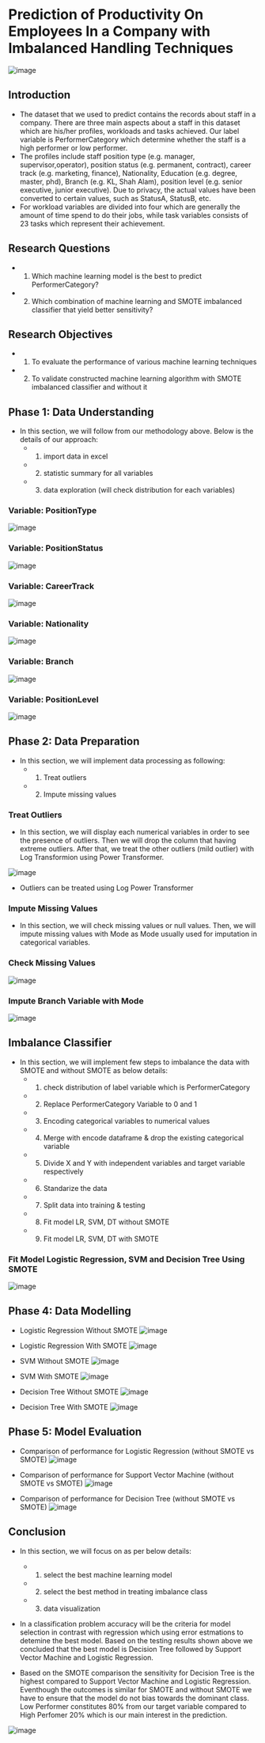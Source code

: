 # Prediction of Productivity On Employees In a Company with Imbalanced Handling Techniques

![image](https://user-images.githubusercontent.com/28688869/139130483-22dc4f28-2ed7-434f-a7c9-8272c1e5cf9f.png)

## Introduction
- The dataset that we used to predict contains the records about staff in a company. There are three main aspects about a staff in this dataset which are his/her profiles, workloads and tasks achieved. Our label variable is PerformerCategory which determine whether the staff is a high performer or low performer. 
- The profiles include staff position type (e.g. manager, supervisor,operator), position status (e.g. permanent, contract), career track (e.g. marketing, finance), Nationality, Education (e.g. degree, master, phd), Branch (e.g. KL, Shah Alam), position level (e.g. senior executive, junior executive). Due to privacy, the actual values have been converted to certain values, such as StatusA, StatusB, etc.
- For workload variables are divided into four which are generally the amount of time spend to do their jobs, while task variables consists of 23 tasks which represent their achievement.

## Research Questions
- 1. Which machine learning model is the best to predict PerformerCategory?
- 2. Which combination of machine learning and SMOTE imbalanced classifier that yield better sensitivity?

## Research Objectives
- 1. To evaluate the performance of various machine learning techniques
- 2. To validate constructed machine learning algorithm with SMOTE imbalanced classifier and without it

## Phase 1: Data Understanding
- In this section, we will follow from our methodology above. Below is the details of our approach:
  - 1. import data in excel 
  - 2. statistic summary for all variables
  - 3. data exploration (will check distribution for each variables)

### Variable: PositionType
![image](https://user-images.githubusercontent.com/28688869/139130519-735218ee-50e0-4a33-a1a6-bbd75101af06.png)

### Variable: PositionStatus
![image](https://user-images.githubusercontent.com/28688869/139130538-2162ffd2-aee2-4646-9795-a4182842877b.png)

### Variable: CareerTrack
![image](https://user-images.githubusercontent.com/28688869/139130796-e1e701c8-dc67-4cc4-843d-191c4f75ec7f.png)

### Variable: Nationality
![image](https://user-images.githubusercontent.com/28688869/139130823-986c6bc2-0513-45f0-9517-89edd4692411.png)

### Variable: Branch
![image](https://user-images.githubusercontent.com/28688869/139130906-cda1e226-8fa9-4891-81de-60c5db5d3eaf.png)

### Variable: PositionLevel
![image](https://user-images.githubusercontent.com/28688869/139130945-a62e2b38-eea4-431c-9982-bd76a68d27e1.png)

## Phase 2: Data Preparation
- In this section, we will implement data processing as following:
  - 1. Treat outliers
  - 2. Impute missing values

### Treat Outliers
- In this section, we will display each numerical variables in order to see the presence of outliers. Then we will drop the column that having extreme outliers. After that, we treat the other outliers (mild outlier) with Log Transformion using Power Transformer.

![image](https://user-images.githubusercontent.com/28688869/139131218-65141c06-13d3-4f56-b4d6-dced58b5015b.png)

- Outliers can be treated using Log Power Transformer

### Impute Missing Values
- In this section, we will check missing values or null values. Then, we will impute missing values with Mode as Mode usually used for imputation in categorical variables.

### Check Missing Values
![image](https://user-images.githubusercontent.com/28688869/139131443-fc2d467d-e4f4-408a-bff9-0c41d2d6349f.png)

### Impute Branch Variable with Mode
![image](https://user-images.githubusercontent.com/28688869/139131549-4fedffd1-738f-4f71-b4e1-4dab74e6d3ac.png)

## Imbalance Classifier
- In this section, we will implement few steps to imbalance the data with SMOTE and without SMOTE as below details:
  - 1. check distribution of label variable which is PerformerCategory
  - 2. Replace PerformerCategory Variable to 0 and 1
  - 3. Encoding categorical variables to numerical values
  - 4. Merge with encode dataframe & drop the existing categorical variable
  - 5. Divide X and Y with independent variables and target variable respectively
  - 6. Standarize the data
  - 7. Split data into training & testing
  - 8. Fit model LR, SVM, DT without SMOTE
  - 9. Fit model LR, SVM, DT with SMOTE

### Fit Model Logistic Regression, SVM and Decision Tree Using SMOTE
![image](https://user-images.githubusercontent.com/28688869/139131779-6305b4b6-4bd0-4b44-8eb3-a128dd1fd22c.png)

## Phase 4: Data Modelling
- Logistic Regression Without SMOTE
![image](https://user-images.githubusercontent.com/28688869/139131897-2aed9199-6f9e-4c42-b81b-95ab509ae852.png)

- Logistic Regression With SMOTE
![image](https://user-images.githubusercontent.com/28688869/139131969-bf1c81ff-d231-4420-83a3-38ed7b447fa7.png)

- SVM Without SMOTE
![image](https://user-images.githubusercontent.com/28688869/139132063-9767b6b5-724f-4ea9-8dd9-36f8173a1c04.png)

- SVM With SMOTE
![image](https://user-images.githubusercontent.com/28688869/139132106-8d4d7abb-cce1-4e61-ab63-fa783fdf878a.png)

- Decision Tree Without SMOTE
![image](https://user-images.githubusercontent.com/28688869/139132161-5f5e1e7c-2476-4c85-b960-3528de31bfb4.png)

- Decision Tree With SMOTE
![image](https://user-images.githubusercontent.com/28688869/139132196-6543145b-8bfe-455f-9a06-5a1931b8544d.png)

## Phase 5: Model Evaluation
- Comparison of performance for Logistic Regression (without SMOTE vs SMOTE)
![image](https://user-images.githubusercontent.com/28688869/139132300-978dd36f-b12c-4271-b803-0f2c201bc151.png)

- Comparison of performance for Support Vector Machine (without SMOTE vs SMOTE)
![image](https://user-images.githubusercontent.com/28688869/139132376-ae4f90b3-6faf-459a-9d9f-331b656622bf.png)

- Comparison of performance for Decision Tree (without SMOTE vs SMOTE)
![image](https://user-images.githubusercontent.com/28688869/139132436-71179d5f-8945-4a06-b761-5f5771991e04.png)

## Conclusion
- In this section, we will focus on as per below details: 
  - 1. select the best machine learning model
  - 2. select the best method in treating imbalance class
  - 3. data visualization

- In a classification problem accuracy will be the criteria for model selection in contrast with regression which using error estmations to detemine the best model. Based on the testing results shown above we concluded that the best model is Decision Tree followed by Support Vector Machine and Logistic Regression. 
- Based on the SMOTE comparison the sensitivity for Decision Tree is the highest compared to Support Vector Machine and Logistic Regression. Eventhough the outcomes is similar for SMOTE and without SMOTE we have to ensure that the model do not bias towards the dominant class. Low Performer constitutes 80% from our target variable compared to High Perfomer 20% which is our main interest in the prediction.

![image](https://user-images.githubusercontent.com/28688869/139132641-d435cd73-7af1-421b-97ba-c083eae50d88.png)

